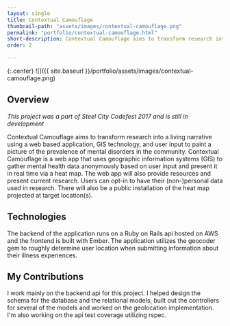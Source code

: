 ```yaml
---
layout: single
title: Contextual Camouflage
thumbnail-path: "assets/images/contextual-camouflage.png"
permalink: "portfolio/contextual-camouflage.html"
short-description: Contextual Camouflage aims to transform research into a living narrative using a web based application, GIS technology, and user input to paint a picture of the prevalence of mental disorders in the community.
order: 2

---
```


{:.center}
![]({{ site.baseurl }}/portfolio/assets/images/contextual-camouflage.png)

## Overview
*This project was a part of Steel City Codefest 2017 and is still in development*

Contextual Camouflage aims to transform research into a living narrative using a web based application, GIS technology, and user input to paint a picture of the prevalence of mental disorders in the community. Contextual Camouflage is a web app that uses geographic information systems (GIS) to gather mental health data anonymously based on user input and present it in real time via a heat map. The web app will also provide resources and present current research. Users can opt-in to have their (non-)personal data used in research. There will also be a public installation of the heat map projected at target location(s).

## Technologies

The backend of the application runs on a Ruby on Rails api hosted on AWS and the frontend is built with Ember. The application utilizes the geocoder gem to roughly determine user location when submitting information about their illness experiences.

## My Contributions

I work mainly on the backend api for this project. I helped design the schema for the database and the relational models, built out the controllers for several of the models and worked on the geolocation implementation. I'm also working on the api test coverage utilizing rspec.
